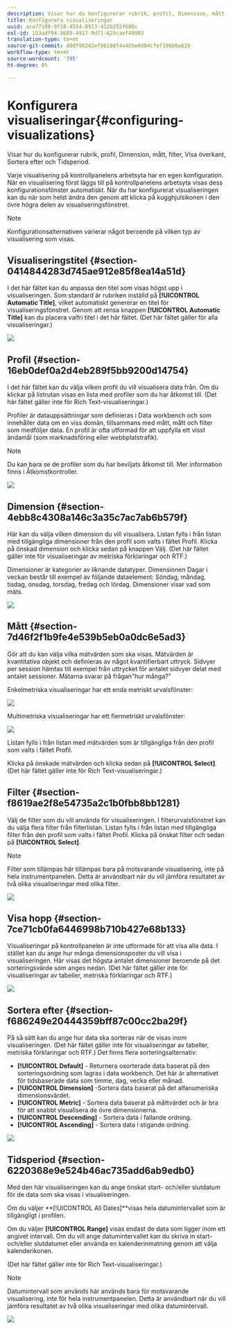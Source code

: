 ```yaml
---
description: Visar hur du konfigurerar rubrik, profil, Dimension, mått, filter, Visa överkant, Sortera efter och Tidsperiod.
title: Konfigurera visualiseringar
uuid: aca77188-8f28-4554-8913-412b252f688c
exl-id: 153adf94-5689-4917-9d71-625caef49903
translation-type: tm+mt
source-git-commit: d9df90242ef96188f4e4b5e6d04cfef196b0a628
workflow-type: tm+mt
source-wordcount: '795'
ht-degree: 0%

---
```


# Konfigurera visualiseringar{#configuring-visualizations}

Visar hur du konfigurerar rubrik, profil, Dimension, mått, filter, Visa överkant, Sortera efter och Tidsperiod.

Varje visualisering på kontrollpanelens arbetsyta har en egen konfiguration. När en visualisering först läggs till på kontrollpanelens arbetsyta visas dess konfigurationsfönster automatiskt. När du har konfigurerat visualiseringen kan du när som helst ändra den genom att klicka på kugghjulsikonen i den övre högra delen av visualiseringsfönstret.

>[!NOTE]
>
>Konfigurationsalternativen varierar något beroende på vilken typ av visualisering som visas.

## Visualiseringstitel {#section-0414844283d745ae912e85f8ea14a51d}

I det här fältet kan du anpassa den titel som visas högst upp i visualiseringen. Som standard är rubriken inställd på **[!UICONTROL Automatic Title]**, vilket automatiskt genererar en titel för visualiseringsfönstret. Genom att rensa knappen **[!UICONTROL Automatic Title]** kan du placera valfri titel i det här fältet. (Det här fältet gäller för alla visualiseringar.)

![](assets/title.png)

## Profil {#section-16eb0def0a2d4eb289f5bb9200d14754}

I det här fältet kan du välja vilken profil du vill visualisera data från. Om du klickar på listrutan visas en lista med profiler som du har åtkomst till. (Det här fältet gäller inte för Rich Text-visualiseringar.)

Profiler är datauppsättningar som definieras i Data workbench och som innehåller data om en viss domän, tillsammans med mått, mått och filter som medföljer data. En profil är ofta utformad för att uppfylla ett visst ändamål (som marknadsföring eller webbplatstrafik).

>[!NOTE]
>
>Du kan bara se de profiler som du har beviljats åtkomst till. Mer information finns i Åtkomstkontroller.

![](assets/profile.png)

## Dimension {#section-4ebb8c4308a146c3a35c7ac7ab6b579f}

Här kan du välja vilken dimension du vill visualisera. Listan fylls i från listan med tillgängliga dimensioner från den profil som valts i fältet Profil. Klicka på önskad dimension och klicka sedan på knappen Välj. (Det här fältet gäller inte för visualiseringar av metriska förklaringar och RTF.)

Dimensioner är kategorier av liknande datatyper. Dimensionen Dagar i veckan består till exempel av följande dataelement: Söndag, måndag, tisdag, onsdag, torsdag, fredag och lördag. Dimensioner visar vad som mäts.

![](assets/dimension.png)

## Mått {#section-7d46f2f1b9fe4e539b5eb0a0dc6e5ad3}

Gör att du kan välja vilka mätvärden som ska visas. Mätvärden är kvantitativa objekt och definieras av något kvantifierbart uttryck. Sidvyer per session hämtas till exempel från uttrycket för antalet sidvyer delat med antalet sessioner. Mätarna svarar på frågan&quot;hur många?&quot;

Enkelmetriska visualiseringar har ett enda metriskt urvalsfönster:

![](assets/metrics2.png)

Multimetriska visualiseringar har ett flermetriskt urvalsfönster:

![](assets/metrics.png)

Listan fylls i från listan med mätvärden som är tillgängliga från den profil som valts i fältet Profil.

Klicka på önskade mätvärden och klicka sedan på **[!UICONTROL Select]**. (Det här fältet gäller inte för Rich Text-visualiseringar.)

## Filter {#section-f8619ae2f8e54735a2c1b0fbb8bb1281}

Välj de filter som du vill använda för visualiseringen. I filterurvalsfönstret kan du välja flera filter från filterlistan. Listan fylls i från listan med tillgängliga filter från den profil som valts i fältet Profil. Klicka på önskat filter och sedan på **[!UICONTROL Select]**.

>[!NOTE]
>
>Filter som tillämpas här tillämpas bara på motsvarande visualisering, inte på hela instrumentpanelen. Detta är användbart när du vill jämföra resultatet av två olika visualiseringar med olika filter.

![](assets/filter.png)

## Visa hopp {#section-7ce71cb0fa6446998b710b427e68b133}

Visualiseringar på kontrollpanelen är inte utformade för att visa alla data. I stället kan du ange hur många dimensionsposter du vill visa i visualiseringen. Här visas det högsta antalet dimensioner beroende på det sorteringsvärde som anges nedan. (Det här fältet gäller inte för visualiseringar av tabeller, metriska förklaringar och RTF.)

![](assets/display_top.png)

## Sortera efter {#section-f686249e20444359bff87c00cc2ba29f}

På så sätt kan du ange hur data ska sorteras när de visas inom visualiseringen. (Det här fältet gäller inte för visualiseringar av tabeller, metriska förklaringar och RTF.) Det finns flera sorteringsalternativ:

* **[!UICONTROL Default]** - Returnera osorterade data baserat på den sorteringsordning som lagras i data workbench. Det här är alternativet för tidsbaserade data som timme, dag, vecka eller månad.
* **[!UICONTROL Dimension]** -Sortera data baserat på det alfanumeriska dimensionsvärdet.
* **[!UICONTROL Metric]** - Sortera data baserat på måttvärdet och är bra för att snabbt visualisera de övre dimensionerna.
* **[!UICONTROL Descending]** - Sortera data i fallande ordning.
* **[!UICONTROL Ascending]** - Sortera data i stigande ordning.

![](assets/sort_by.png)

## Tidsperiod {#section-6220368e9e524b46ac735add6ab9edb0}

Med den här visualiseringen kan du ange önskat start- och/eller slutdatum för de data som ska visas i visualiseringen.

Om du väljer **[!UICONTROL All Dates]**visas hela datumintervallet som är tillgängligt i profilen.

Om du väljer **[!UICONTROL Range]** visas endast de data som ligger inom ett angivet intervall. Om du vill ange datumintervallet kan du skriva in start- och/eller slutdatumet eller använda en kalenderinmatning genom att välja kalenderikonen.

(Det här fältet gäller inte för Rich Text-visualiseringar.)

>[!NOTE]
>
>Datumintervall som används här används bara för motsvarande visualisering, inte för hela instrumentpanelen. Detta är användbart när du vill jämföra resultatet av två olika visualiseringar med olika datumintervall.

![](assets/time_period.png)
